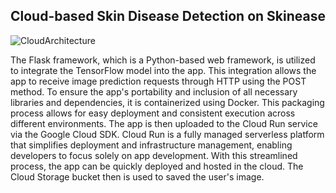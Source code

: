 Cloud-based Skin Disease Detection on Skinease
---
![CloudArchitecture](https://github.com/hadijah14/SkineaseProjectCapstone/assets/97577621/7b5af26f-4495-4c7a-82be-e7c9b66aea08)

The Flask framework, which is a Python-based web framework, is utilized to integrate the TensorFlow model into the app. This integration allows the app to receive image prediction requests through HTTP using the POST method. To ensure the app's portability and inclusion of all necessary libraries and dependencies, it is containerized using Docker. This packaging process allows for easy deployment and consistent execution across different environments. The app is then uploaded to the Cloud Run service via the Google Cloud SDK. Cloud Run is a fully managed serverless platform that simplifies deployment and infrastructure management, enabling developers to focus solely on app development. With this streamlined process, the app can be quickly deployed and hosted in the cloud. The Cloud Storage bucket then is used to saved the user's image.

